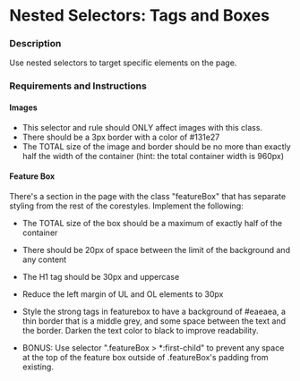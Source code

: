 # Nested Selectors: Tags and Boxes

### Description

Use nested selectors to target specific elements on the page.


### Requirements and Instructions

#### Images

* This selector and rule should ONLY affect images with this class.
* There should be a 3px border with a color of #131e27
* The TOTAL size of the image and border should be no more than exactly half the width of the container (hint: the total container width is 960px)

#### Feature Box

There's a section in the page with the class "featureBox" that has separate styling from the rest of the corestyles.  Implement the following:
* The TOTAL size of the box should be a maximum of exactly half of the container
* There should be 20px of space between the limit of the background and any content
* The H1 tag should be 30px and uppercase
* Reduce the left margin of UL and OL elements to 30px
* Style the strong tags in featurebox to have a background of #eaeaea, a thin border that is a middle grey, and some space between the text and the border.  Darken the text color to black to improve readability.

* BONUS: Use selector ".featureBox > *:first-child" to prevent any space at the top of the feature box outside of .featureBox's padding from existing.